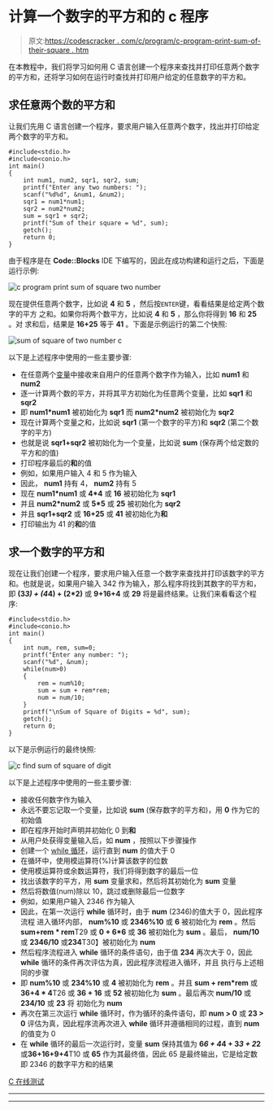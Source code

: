 # 计算一个数字的平方和的 c 程序

> 原文:[https://codescracker . com/c/program/c-program-print-sum-of-their-square . htm](https://codescracker.com/c/program/c-program-print-sum-of-their-square.htm)

在本教程中，我们将学习如何用 C 语言创建一个程序来查找并打印任意两个数字的平方和，还将学习如何在运行时查找并打印用户给定的任意数字的平方和。

## 求任意两个数的平方和

让我们先用 C 语言创建一个程序，要求用户输入任意两个数字，找出并打印给定两个数字的平方和。

```
#include<stdio.h>
#include<conio.h>
int main()
{
    int num1, num2, sqr1, sqr2, sum;
    printf("Enter any two numbers: ");
    scanf("%d%d", &num1, &num2);
    sqr1 = num1*num1;
    sqr2 = num2*num2;
    sum = sqr1 + sqr2;
    printf("Sum of their square = %d", sum);
    getch();
    return 0;
}
```

由于程序是在 **Code::Blocks** IDE 下编写的，因此在成功构建和运行之后，下面是运行示例:

![c program print sum of square two number](../Images/ddc154ac5e468f8510847f73cdfb1c01.png)

现在提供任意两个数字，比如说 **4** 和 **5** ，然后按`ENTER`键，看看结果是给定两个数字的平方 之和。如果你将两个数平方，比如说 **4** 和 **5** ，那么你将得到 **16** 和 **25** 。对 求和后，结果是 **16+25** 等于 **41** 。下面是示例运行的第二个快照:

![sum of square of two number c](../Images/1d34ccf6c3561717c12a8a1cc864e1f1.png)

以下是上述程序中使用的一些主要步骤:

*   在任意两个[变量](/c/c-variables.htm)中接收来自用户的任意两个数字作为输入，比如 **num1** 和 **num2**
*   逐一计算两个数的平方，并将其平方初始化为任意两个变量，比如 **sqr1** 和 **sqr2**
*   即 **num1*num1** 被初始化为 **sqr1** 而 **num2*num2** 被初始化为 **sqr2**
*   现在计算两个变量之和，比如说 **sqr1** (第一个数字的平方)和 **sqr2** (第二个数字的平方)
*   也就是说 **sqr1+sqr2** 被初始化为一个变量，比如说 **sum** (保存两个给定数的平方和的值)
*   打印程序最后的**和**的值
*   例如，如果用户输入 4 和 5 作为输入
*   因此， **num1** 持有 4， **num2** 持有 5
*   现在 **num1*num1** 或 **4*4** 或 **16** 被初始化为 **sqr1**
*   并且 **num2*num2** 或 **5*5** 或 **25** 被初始化为 **sqr2**
*   并且 **sqr1+sqr2** 或 **16+25** 或 **41** 被初始化为**和**
*   打印输出为 41 的**和**的值

## 求一个数字的平方和

现在让我们创建一个程序，要求用户输入任意一个数字来查找并打印该数字的平方和。也就是说，如果用户输入 342 作为输入，那么程序将找到其数字的平方和，即 **(3*3) + (4*4) + (2*2)** 或 **9+16+4** 或 **29** 将是最终结果。让我们来看看这个程序:

```
#include<stdio.h>
#include<conio.h>
int main()
{
    int num, rem, sum=0;
    printf("Enter any number: ");
    scanf("%d", &num);
    while(num>0)
    {
        rem = num%10;
        sum = sum + rem*rem;
        num = num/10;
    }
    printf("\nSum of Square of Digits = %d", sum);
    getch();
    return 0;
}
```

以下是示例运行的最终快照:

![c find sum of square of digit](../Images/7dd2a2e3973dd62e23e13e9e64d396ff.png)

以下是上述程序中使用的一些主要步骤:

*   接收任何数字作为输入
*   永远不要忘记取一个变量，比如说 **sum** (保存数字的平方和)，用 **0** 作为它的初始值
*   即在程序开始时声明并初始化 0 到**和**
*   从用户处获得变量输入后，如 **num** ，按照以下步骤操作
*   创建一个 [while 循环](/c/c-while-loop.htm)，运行直到 **num** 的值大于 0
*   在循环中，使用模运算符(%)计算该数字的位数
*   使用模运算符或余数运算符，我们将得到数字的最后一位
*   找出该数字的平方，用 **sum** 变量求和，然后将其初始化为 **sum** 变量
*   然后将数值(num)除以 10，跳过或删除最后一位数字
*   例如，如果用户输入 2346 作为输入
*   因此，在第一次运行 **while** 循环时，由于 **num** (2346)的值大于 0，因此程序流程 进入循环内部， **num%10** 或 **2346%10** 或 **6** 被初始化为 **rem** 。然后**sum+rem * rem**T29 或 **0 + 6*6** 或 **36** 被初始化为 **sum** 。最后， **num/10** 或 **2346/10** 或**234**T30】被初始化为 **num**
*   然后程序流程进入 **while** 循环的条件语句，由于值 **234** 再次大于 0，因此 **while** 循环的条件再次评估为真，因此程序流程进入循环，并且 执行与上述相同的步骤
*   即 **num%10** 或 **234%10** 或 **4** 被初始化为 **rem** 。并且 **sum + rem*rem** 或**36+4 * 4**T26 或 **36 + 16** 或 **52** 被初始化为 **sum** 。最后再次 **num/10** 或 **234/10** 或 **23** 将 初始化为 **num**
*   再次在第三次运行 **while** 循环时，作为循环的条件语句，即 **num > 0** 或 **23 > 0** 评估为真，因此程序流再次进入 **while** 循环并遵循相同的过程，直到 **num**的值变为 0
*   在 **while** 循环的最后一次运行时，变量 **sum** 保持其值为 **6*6 + 4*4 + 3*3 + 2*2** 或**36+16+9+4**T10 或 **65** 作为其最终值，因此 65 是最终输出，它是给定数 即 2346 的数字平方和的结果

[C 在线测试](/exam/showtest.php?subid=2)

* * *

* * *
